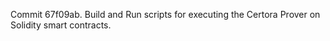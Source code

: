 Commit 67f09ab.                    Build and Run scripts for executing the Certora Prover on Solidity smart contracts.
